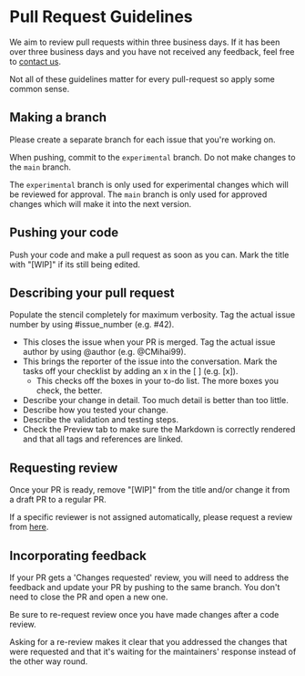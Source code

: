 <!-- SPDX-License-Identifier: MIT -->

# Pull Request Guidelines

We aim to review pull requests within three business days.
If it has been over three business days and you have not received any feedback, feel free to
[contact us](mailto:androteamfaq@gmail.com?subject=In%20regard%20with%20pull%20requests&body=Hey%20Fyndro%2C%20I%20am%20contacting%20you%20in%20regard%20with%20pull%20requests.%0D%0A%0D%0ABest%20wishes%2C%0D%0AYOUR%20NAME).

Not all of these guidelines matter for every pull-request so apply some common sense.

## Making a branch

Please create a separate branch for each issue that you're working on.

When pushing, commit to the ``experimental`` branch.
Do not make changes to the ``main`` branch.

The ``experimental`` branch is only used for experimental changes which will be reviewed for approval.
The ``main`` branch is only used for approved changes which will make it into the next version.

## Pushing your code

Push your code and make a pull request as soon as you can.
Mark the title with "[WIP]" if its still being edited.

## Describing your pull request

Populate the stencil completely for maximum verbosity.
Tag the actual issue number by using #issue_number (e.g. #42).
- This closes the issue when your PR is merged.
  Tag the actual issue author by using @author (e.g. @CMihai99).
- This brings the reporter of the issue into the conversation.
  Mark the tasks off your checklist by adding an x in the [ ] (e.g. [x]).
  - This checks off the boxes in your to-do list. The more boxes you check, the better.
- Describe your change in detail. Too much detail is better than too little.
- Describe how you tested your change.
- Describe the validation and testing steps.
- Check the Preview tab to make sure the Markdown is correctly rendered
  and that all tags and references are linked.

## Requesting review

Once your PR is ready, remove "[WIP]" from the title and/or change it from a draft PR to a regular PR.

If a specific reviewer is not assigned automatically, please request a review from
[here](https://github.com/CMihai99/fyndro/blob/main/MAINTAINERS.md).

## Incorporating feedback

If your PR gets a 'Changes requested' review, you will need to address
the feedback and update your PR by pushing to the same branch.
You don't need to close the PR and open a new one.

Be sure to re-request review once you have made changes after a code review.

Asking for a re-review makes it clear that you addressed the changes that were requested
and that it's waiting for the maintainers' response instead of the other way round.
